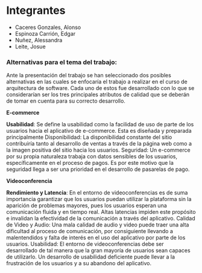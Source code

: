 # Integrantes

- Caceres Gonzales, Alonso
- Espinoza Carrión, Edgar
- Nuñez, Alessandra
- Leite, Josue

### Alternativas para el tema del trabajo:

Ante la presentación del trabajo se han seleccionado dos posibles alternativas en las cuales se enfocaría el trabajo a realizar en el curso de arquitectura de software. Cada uno de estos fue desarrollado con lo que se considerarían ser los tres principales atributos de calidad que se deberán de tomar en cuenta para su correcto desarrollo.

**E-commerce**

__Usabilidad__: Se define la usabilidad como la facilidad de uso de parte de los usuarios hacia el aplicativo de e-commerce. Esta es diseñada y preparada principalmente 
Disponibilidad: La disponibilidad constante del sitio contribuiría tanto al desarrollo de ventas a través de la página web como a la imagen positiva del sitio hacia los usuarios.
Seguridad: Un e-commerce por su propia naturaleza trabaja con datos sensibles de los usuarios, específicamente en el proceso de pagos. Es por este motivo que la seguridad llega a ser una prioridad en el desarrollo de pasarelas de pago.

**Videoconferencia**

__Rendimiento y Latencia__: En el entorno de videoconferencias es de suma importancia garantizar que los usuarios puedan utilizar la plataforma sin la aparición de problemas mayores, pues los usuarios esperan una comunicación fluida y en tiempo real. Altas latencias impiden este propósito e invalidan la efectividad de la comunicación a través del aplicativo.
Calidad de Video y Audio: Una mala calidad de audio y video puede traer una alta dificultad al proceso de comunicación, por consiguiente llevando a malentendidos y falta de interés en el uso del aplicativo por parte de los usuarios.
Usabilidad: El entorno de videoconferencias debe ser desarrollado de tal manera que la gran mayoría de usuarios sean capaces de utilizarlo. Un desarrollo de usabilidad deficiente puede llevar a la frustración de los usuarios y a su abandono del aplicativo.
